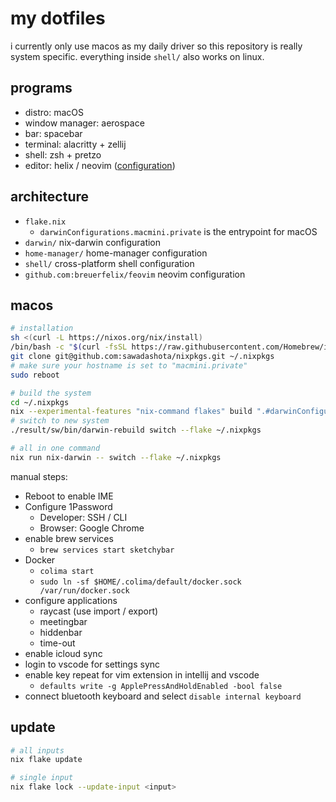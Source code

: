 # my dotfiles

i currently only use macos as my daily driver so this repository is really
system specific. everything inside `shell/` also works on linux.

## programs

- distro: macOS
- window manager: aerospace
- bar: spacebar
- terminal: alacritty + zellij
- shell: zsh + pretzo
- editor: helix / neovim
  ([configuration](https://github.com/breuerfelix/feovim))

## architecture

- `flake.nix`
  - `darwinConfigurations.macmini.private` is the entrypoint for macOS
- `darwin/` nix-darwin configuration
- `home-manager/` home-manager configuration
- `shell/` cross-platform shell configuration
- `github.com:breuerfelix/feovim` neovim configuration

## macos

```bash
# installation
sh <(curl -L https://nixos.org/nix/install)
/bin/bash -c "$(curl -fsSL https://raw.githubusercontent.com/Homebrew/install/HEAD/install.sh)"
git clone git@github.com:sawadashota/nixpkgs.git ~/.nixpkgs
# make sure your hostname is set to "macmini.private"
sudo reboot

# build the system
cd ~/.nixpkgs
nix --experimental-features "nix-command flakes" build ".#darwinConfigurations.macmini.system"
# switch to new system
./result/sw/bin/darwin-rebuild switch --flake ~/.nixpkgs

# all in one command
nix run nix-darwin -- switch --flake ~/.nixpkgs
```

manual steps:

- Reboot to enable IME
- Configure 1Password
  - Developer: SSH / CLI
  - Browser: Google Chrome
- enable brew services
  - `brew services start sketchybar`
- Docker
  - `colima start`
  - `sudo ln -sf $HOME/.colima/default/docker.sock /var/run/docker.sock`
- configure applications
  - raycast (use import / export)
  - meetingbar
  - hiddenbar
  - time-out
- enable icloud sync
- login to vscode for settings sync
- enable key repeat for vim extension in intellij and vscode
  - `defaults write -g ApplePressAndHoldEnabled -bool false`
- connect bluetooth keyboard and select `disable internal keyboard`

## update

```bash
# all inputs
nix flake update

# single input
nix flake lock --update-input <input>
```
